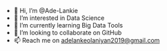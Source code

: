 - 👋 Hi, I’m @Ade-Lankie
- 👀 I’m interested in Data Science
- 🌱 I’m currently learning Big Data Tools
- 💞️ I’m looking to collaborate on GitHub
- 📫 Reach me on adelankeolaniyan2019@gmail.com

<!---
Ade-Lankie/Ade-Lankie is a ✨ special ✨ repository because its `README.md` (this file) appears on your GitHub profile.
You can click the Preview link to take a look at your changes.
--->
